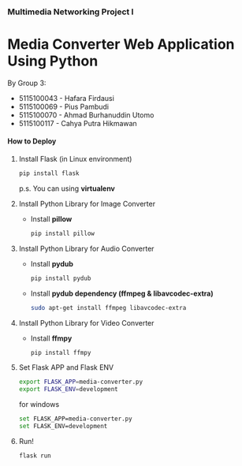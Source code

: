 ### Multimedia Networking Project I
# Media Converter Web Application Using Python

By Group 3:
* 5115100043 - Hafara Firdausi
* 5115100069 - Pius Pambudi
* 5115100070 - Ahmad Burhanuddin Utomo
* 5115100117 - Cahya Putra Hikmawan

#### How to Deploy
1. Install Flask (in Linux environment)
    ```sh
    pip install flask
    ```
    p.s. You can using **virtualenv**

2. Install Python Library for Image Converter
    * Install **pillow**
      ```sh
      pip install pillow
      ```
3. Install Python Library for Audio Converter
    * Install **pydub**
      ```sh
      pip install pydub
      ```
    * Install **pydub dependency (ffmpeg & libavcodec-extra)**
      ```sh
      sudo apt-get install ffmpeg libavcodec-extra
      ```
4. Install Python Library for Video Converter
    * Install **ffmpy**
      ```sh
      pip install ffmpy
      ```
5. Set Flask APP and Flask ENV
    ```sh
    export FLASK_APP=media-converter.py
    export FLASK_ENV=development
    ```

    for windows
    ```sh
    set FLASK_APP=media-converter.py
    set FLASK_ENV=development
    ```
6. Run!
    ```sh
    flask run
    ```
